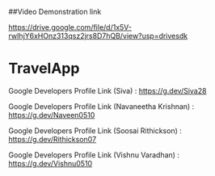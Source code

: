 ##Video Demonstration link 

https://drive.google.com/file/d/1x5V-rwIhjY6xHOnz313qsz2jrs8D7hQB/view?usp=drivesdk



# TravelApp

Google Developers Profile Link (Siva) : https://g.dev/Siva28

Google Developers Profile Link (Navaneetha Krishnan) : https://g.dev/Naveen0510

Google Developers Profile Link (Soosai Rithickson) : https://g.dev/Rithickson07

Google Developers Profile Link (Vishnu Varadhan) : https://g.dev/Vishnu0510

